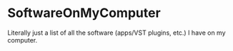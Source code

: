 # SoftwareOnMyComputer
Literally just a list of all the software (apps/VST plugins, etc.) I have on my computer.
